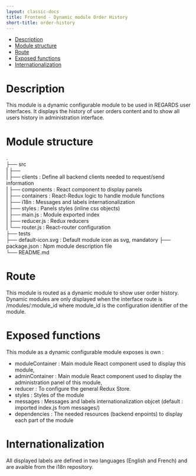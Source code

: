 ```yaml
---
layout: classic-docs
title: Frontend - Dynamic module Order History
short-title: order-history
---
```


<!-- START doctoc generated TOC please keep comment here to allow auto update -->
<!-- DON'T EDIT THIS SECTION, INSTEAD RE-RUN doctoc TO UPDATE -->


- [Description](#description)
- [Module structure](#module-structure)
- [Route](#route)
- [Exposed functions](#exposed-functions)
- [Internationalization](#internationalization)

<!-- END doctoc generated TOC please keep comment here to allow auto update -->

# Description

This module is a dynamic configurable module to be used in REGARDS user interfaces. It displays the history of user orders content and to show all users history in administration interface.

# Module structure

 .  
 ├── src  
 |   ├──  
 |   ├── clients         : Define all backend clients needed to request/send information  
 |   ├── components      : React component to display panels  
 |   ├── containers      : React-Redux logic to handle module functions  
 |   ├── i18n            : Messages and labels internationalization  
 |   ├── styles          : Panels styles (inline css objects)  
 |   ├── main.js         : Module exported index  
 |   ├── reducer.js      : Redux reducers  
 |   └── router.js       : React-router configuration  
 ├── tests  
 ├── default-icon.svg    : Default module icon as svg, mandatory
 ├── package.json        : Npm module description file  
 └── README.md  

# Route

This module is routed as a dynamic module to show user order history.
Dynamic modules are only displayed when the interface route is /modules/:module_id where module_id is the configuration identifier of the module.

# Exposed functions

This module as a dynamic configurable module exposes is own :
  - moduleContainer  : Main module React component used to display this module,
  - adminContainer   : Main module React component used to display the administration panel of this module,
  - reducer          : To configure the general Redux Store.
  - styles           : Styles of the module
  - messages         : Messages and labels internationalization objcet (default : imported index.js from messages/)
  - dependencies     : The needed resources (backend enpoints) to display each part of the module

# Internationalization

All displayed labels are defined in two languages (English and French) and are avaible from the i18n repository.
